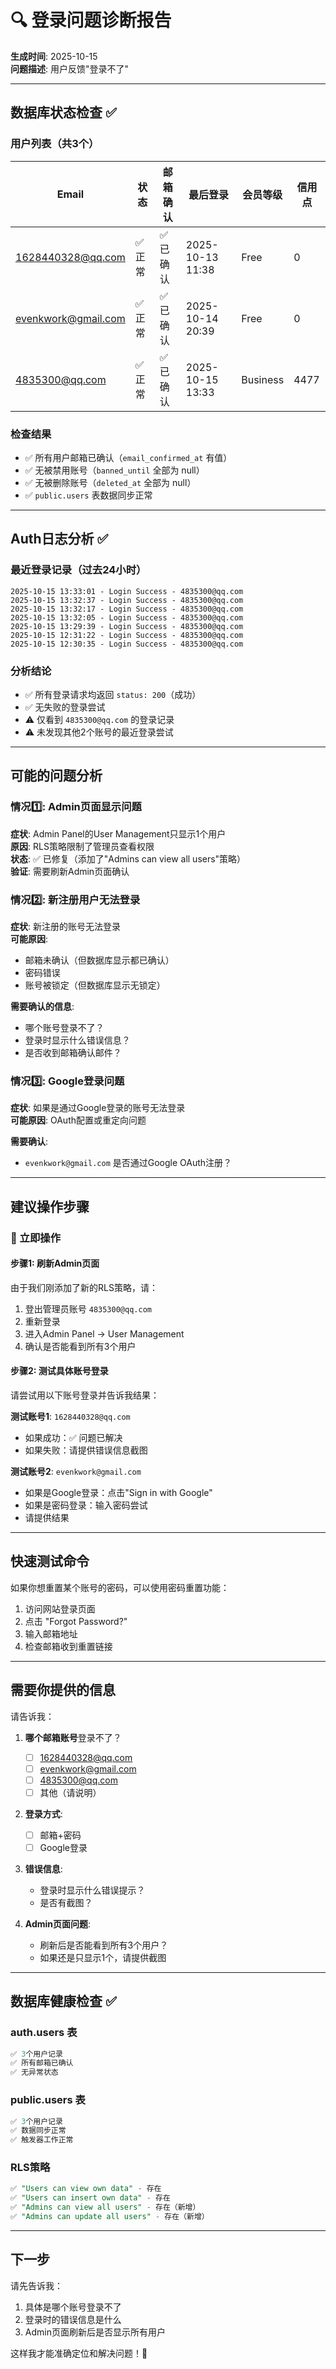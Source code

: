 # 🔍 登录问题诊断报告

**生成时间**: 2025-10-15  
**问题描述**: 用户反馈"登录不了"

---

## 数据库状态检查 ✅

### 用户列表（共3个）

| Email | 状态 | 邮箱确认 | 最后登录 | 会员等级 | 信用点 |
|-------|------|---------|---------|---------|--------|
| 1628440328@qq.com | ✅ 正常 | ✅ 已确认 | 2025-10-13 11:38 | Free | 0 |
| evenkwork@gmail.com | ✅ 正常 | ✅ 已确认 | 2025-10-14 20:39 | Free | 0 |
| 4835300@qq.com | ✅ 正常 | ✅ 已确认 | 2025-10-15 13:33 | Business | 4477 |

### 检查结果
- ✅ 所有用户邮箱已确认（`email_confirmed_at` 有值）
- ✅ 无被禁用账号（`banned_until` 全部为 null）
- ✅ 无被删除账号（`deleted_at` 全部为 null）
- ✅ `public.users` 表数据同步正常

---

## Auth日志分析 ✅

### 最近登录记录（过去24小时）
```
2025-10-15 13:33:01 - Login Success - 4835300@qq.com
2025-10-15 13:32:37 - Login Success - 4835300@qq.com  
2025-10-15 13:32:17 - Login Success - 4835300@qq.com
2025-10-15 13:32:05 - Login Success - 4835300@qq.com
2025-10-15 13:29:39 - Login Success - 4835300@qq.com
2025-10-15 12:31:22 - Login Success - 4835300@qq.com
2025-10-15 12:30:35 - Login Success - 4835300@qq.com
```

### 分析结论
- ✅ 所有登录请求均返回 `status: 200`（成功）
- ✅ 无失败的登录尝试
- ⚠️  仅看到 `4835300@qq.com` 的登录记录
- ⚠️  未发现其他2个账号的最近登录尝试

---

## 可能的问题分析

### 情况1️⃣: Admin页面显示问题
**症状**: Admin Panel的User Management只显示1个用户  
**原因**: RLS策略限制了管理员查看权限  
**状态**: ✅ 已修复（添加了"Admins can view all users"策略）  
**验证**: 需要刷新Admin页面确认

### 情况2️⃣: 新注册用户无法登录
**症状**: 新注册的账号无法登录  
**可能原因**:
- 邮箱未确认（但数据库显示都已确认）
- 密码错误
- 账号被锁定（但数据库显示无锁定）

**需要确认的信息**:
- 哪个账号登录不了？
- 登录时显示什么错误信息？
- 是否收到邮箱确认邮件？

### 情况3️⃣: Google登录问题
**症状**: 如果是通过Google登录的账号无法登录  
**可能原因**: OAuth配置或重定向问题

**需要确认**:
- `evenkwork@gmail.com` 是否通过Google OAuth注册？

---

## 建议操作步骤

### 🔄 立即操作

#### 步骤1: 刷新Admin页面
由于我们刚添加了新的RLS策略，请：
1. 登出管理员账号 `4835300@qq.com`
2. 重新登录
3. 进入Admin Panel → User Management
4. 确认是否能看到所有3个用户

#### 步骤2: 测试具体账号登录
请尝试用以下账号登录并告诉我结果：

**测试账号1**: `1628440328@qq.com`
- 如果成功：✅ 问题已解决
- 如果失败：请提供错误信息截图

**测试账号2**: `evenkwork@gmail.com`
- 如果是Google登录：点击"Sign in with Google"
- 如果是密码登录：输入密码尝试
- 请提供结果

---

## 快速测试命令

如果你想重置某个账号的密码，可以使用密码重置功能：
1. 访问网站登录页面
2. 点击 "Forgot Password?"
3. 输入邮箱地址
4. 检查邮箱收到重置链接

---

## 需要你提供的信息

请告诉我：
1. **哪个邮箱账号**登录不了？
   - [ ] 1628440328@qq.com
   - [ ] evenkwork@gmail.com  
   - [ ] 4835300@qq.com
   - [ ] 其他（请说明）

2. **登录方式**:
   - [ ] 邮箱+密码
   - [ ] Google登录

3. **错误信息**:
   - 登录时显示什么错误提示？
   - 是否有截图？

4. **Admin页面问题**:
   - 刷新后是否能看到所有3个用户？
   - 如果还是只显示1个，请提供截图

---

## 数据库健康检查 ✅

### auth.users 表
```sql
✅ 3个用户记录
✅ 所有邮箱已确认
✅ 无异常状态
```

### public.users 表
```sql
✅ 3个用户记录
✅ 数据同步正常
✅ 触发器工作正常
```

### RLS策略
```sql
✅ "Users can view own data" - 存在
✅ "Users can insert own data" - 存在
✅ "Admins can view all users" - 存在（新增）
✅ "Admins can update all users" - 存在（新增）
```

---

## 下一步

请先告诉我：
1. 具体是哪个账号登录不了
2. 登录时的错误信息是什么
3. Admin页面刷新后是否显示所有用户

这样我才能准确定位和解决问题！🎯


